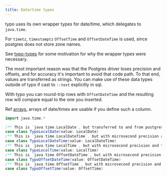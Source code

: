 ```yaml
---
title: Date/time types
---
```


typo uses its own wrapper types for date/time, which delegates to `java.time`.

For `timetz`, `timestamptz` `OffsetTime` and `OffsetDateTime` is used, since postgres does not store zone names.

See [typo-types](type-safety/typo-types.md) for some motivation for why the wrapper types were necessary.

The most important reason was that the Postgres driver loses precision and offsets, and for accuracy it's important to avoid that code path. 
To that end, values are transferred as strings. You can make use of these data types outside of typo if cast to `::text` explicitly in sql.

With typo you can round-trip rows with `OffsetDateTime` and the resulting row will compare equal to the one you inserted.

Ref [arrays](type-safety/arrays.md), arrays of date/times are usable if you define such a column.

```scala mdoc
import java.time.*

/** This is `java.time.LocalDate`, but transferred to and from postgres as strings. The reason is that postgres driver and db libs are broken */
case class TypoLocalDate(value: LocalDate)
/** This is `java.time.LocalDateTime`, but with microsecond precision and transferred to and from postgres as strings. The reason is that postgres driver and db libs are broken */
case class TypoLocalDateTime(value: LocalDateTime)
/** This is `java.time.LocalTime`, but with microsecond precision and transferred to and from postgres as strings. The reason is that postgres driver and db libs are broken */
case class TypoLocalTime(value: LocalTime)
/** This is `java.time.OffsetDateTime`, but with microsecond precision and transferred to and from postgres as strings. The reason is that postgres driver and db libs are broken */
case class TypoOffsetDateTime(value: OffsetDateTime)
/** This is `java.time.OffsetTime`, but with microsecond precision and transferred to and from postgres as strings. The reason is that postgres driver and db libs are broken */
case class TypoOffsetTime(value: OffsetTime)

```